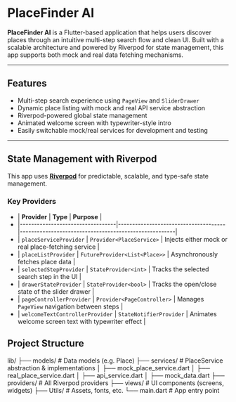 # PlaceFinder AI

**PlaceFinder AI** is a Flutter-based application that helps users discover places through an intuitive multi-step search flow and clean UI. Built with a scalable architecture and powered by Riverpod for state management, this app supports both mock and real data fetching mechanisms.

---

##  Features

-  Multi-step search experience using `PageView` and `SliderDrawer`
-  Dynamic place listing with mock and real API service abstraction
-  Riverpod-powered global state management
-  Animated welcome screen with typewriter-style intro
-  Easily switchable mock/real services for development and testing

---

##  State Management with Riverpod

This app uses **[Riverpod](https://riverpod.dev)** for predictable, scalable, and type-safe state management.

### Key Providers

* | **Provider**                      | **Type**                             | **Purpose**                                           |
* |----------------------------------|--------------------------------------|-------------------------------------------------------|
* | `placeServiceProvider`           | `Provider<PlaceService>`            | Injects either mock or real place-fetching service   |
* | `placeListProvider`              | `FutureProvider<List<Place>>`       | Asynchronously fetches place data                    |
* | `selectedStepProvider`           | `StateProvider<int>`                | Tracks the selected search step in the UI            |
* | `drawerStateProvider`            | `StateProvider<bool>`               | Tracks the open/close state of the slider drawer     |
* | `pageControllerProvider`         | `Provider<PageController>`          | Manages `PageView` navigation between steps          |
* | `welcomeTextControllerProvider`  | `StateNotifierProvider`             | Animates welcome screen text with typewriter effect  |


##  Project Structure

lib/
├── models/ # Data models (e.g. Place)
├── services/ # PlaceService abstraction & implementations
│ ├── mock_place_service.dart
│ ├── real_place_service.dart
│ ├── api_service.dart
│ ├── mock_data.dart
├── providers/ # All Riverpod providers
├── views/ # UI components (screens, widgets)
├── Utils/ # Assets, fonts, etc.
└── main.dart # App entry point